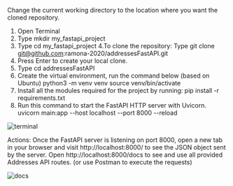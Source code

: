 Change the current working directory to the location where you want the cloned repository.
1. Open Terminal
2. Type mkdir my_fastapi_project
3. Type cd my_fastapi_project
4.To clone the repository:
Type git clone git@github.com:ramona-2020/addressesFastAPI.git
5. Press Enter to create your local clone.
6. Type cd addressesFastAPI
7. Create the virtual environment, run the command below (based on Ubuntu)
python3 -m venv venv
source venv/bin/activate
8. Install all the modules required for the project by running:
pip install -r requirements.txt
9. Run this command to start the FastAPI HTTP server with Uvicorn.
uvicorn main:app --host localhost --port 8000 --reload

![terminal](https://i.ibb.co/mJb90Hm/terminal.png)

Actions:
Once the FastAPI server is listening on port 8000, open a new tab in your browser and visit http://localhost:8000/ to see the JSON object sent by the server.
Open http://localhost:8000/docs to see and use all provided Addresses API routes.
(or use Postman to execute the requests)


![docs](https://i.ibb.co/yFqxcxy/docs.png)
